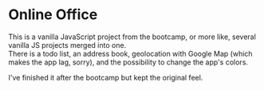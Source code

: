 # Online Office

This is a vanilla JavaScript project from the bootcamp, or more like, several vanilla JS projects merged into one.  
There is a todo list, an address book, geolocation with Google Map (which makes the app lag, sorry), and the possibility to change the app's colors.  

I've finished it after the bootcamp but kept the original feel.

